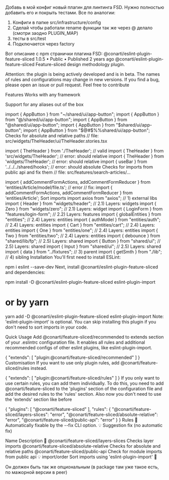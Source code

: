 Добавь в мой конфиг новый плагин для линтинга FSD. Нужно полностью добавить его и покрыть тестами.
Все по аналогии:

1) Конфиги в папке src/infrastructure/config
2) Сделай чтобы работали rename функции так же через @ делало (смотри заодно PLUGIN_MAP)
3) тесты в src/test
4) Подключается через factory

Вот описание с npm странички плагина FSD:
@conarti/eslint-plugin-feature-sliced
1.0.5 • Public • Published 2 years ago
@conarti/eslint-plugin-feature-sliced
Feature-sliced design methodology plugin.

Attention: the plugin is being actively developed and is in beta. The names of rules and configurations may change in
new versions. If you find a bug, please open an issue or pull request. Feel free to contribute

Features
Works with any framework

Support for any aliases out of the box

import { AppButton } from "~/shared/ui/app-button";
import { AppButton } from "@/shared/ui/app-button";
import { AppButton } from "@shared/ui/app-button";
import { AppButton } from "$shared/ui/app-button";
import { AppButton } from "$@#$%%shared/ui/app-button";
Checks for absolute and relative paths
// file: src/widgets/TheHeader/ui/TheHeader.stories.tsx

import { TheHeader } from './TheHeader'; // valid
import { TheHeader } from 'src/widgets/TheHeader'; // error: should relative
import { TheHeader } from 'widgets/TheHeader'; // error: should relative
import { useBar } from '../../../shared/hooks'; // error: should absolute
Checks for imports from public api and fix them
// file: src/features/search-articles/...

import { addCommentFormActions, addCommentFormReducer } from 'entities/Article/model/file.ts'; // error
// fix: import { addCommentFormActions, addCommentFormReducer } from 'entities/Article';
Sort imports
import axios from "axios"; // 1) external libs
import { Header } from "widgets/header"; // 2.1) Layers: widgets
import { Zero } from "widgets/zero"; // 2.1) Layers: widget
import { LoginForm } from "features/login-form"; // 2.2) Layers: features
import { globalEntities } from "entities"; // 2.4) Layers: entities
import { authModel } from "entities/auth"; // 2.4) Layers: entities
import { Cart } from "entities/cart"; // 2.4) Layers: entities
import { One } from "entities/one"; // 2.4) Layers: entities
import { Two } from "entities/two"; // 2.4) Layers: entities
import { debounce } from "shared/lib/fp"; // 2.5) Layers: shared
import { Button } from "shared/ui"; // 2.5) Layers: shared
import { Input } from "shared/ui"; // 2.5) Layers: shared
import { data } from "../fixtures"; // 3) parent
import { getSmth } from "./lib"; // 4) sibling
Installation
You'll first need to install ESLint:

npm i eslint --save-dev
Next, install @conarti/eslint-plugin-feature-sliced and dependencies:

npm install -D @conarti/eslint-plugin-feature-sliced eslint-plugin-import

# or by yarn

yarn add -D @conarti/eslint-plugin-feature-sliced eslint-plugin-import
Note: 'eslint-plugin-import' is optional. You can skip installing this plugin if you don't need to sort imports in your
code.

Quick Usage
Add @conarti/feature-sliced/recommended to extends section of your .eslintrc configuration file. It enables all rules
and additional recommended configs of other eslint plugins, like eslint-plugin-import.

{
"extends": [
"plugin:@conarti/feature-sliced/recommended"
]
}
Customisation
If you want to use only plugin rules, add @conarti/feature-sliced/rules instead.

{
"extends": [
"plugin:@conarti/feature-sliced/rules"
]
}
If you only want to use certain rules, you can add them individually. To do this, you need to add
@conarti/feature-sliced to the 'plugins' section of the configuration file and add the desired rules to the 'rules'
section. Also now you don't need to use the 'extends' section like before

{
"plugins": [
"@conarti/feature-sliced"
],
"rules": {
"@conarti/feature-sliced/layers-slices": "error",
"@conarti/feature-sliced/absolute-relative": "error",
"@conarti/feature-sliced/public-api": "error"
}
}
Rules
🔧 Automatically fixable by the --fix CLI option. 💡 Suggestion fix (no automatic fix)

Name Description 🔧
@conarti/feature-sliced/layers-slices Checks layer imports
@conarti/feature-sliced/absolute-relative Checks for absolute and relative paths
@conarti/feature-sliced/public-api Check for module imports from public api 💡
import/order Sort imports using 'eslint-plugin-import' 🔧

Он должен быть так же опциональным (в package там уже такое есть, по мажорной версии в peer)
